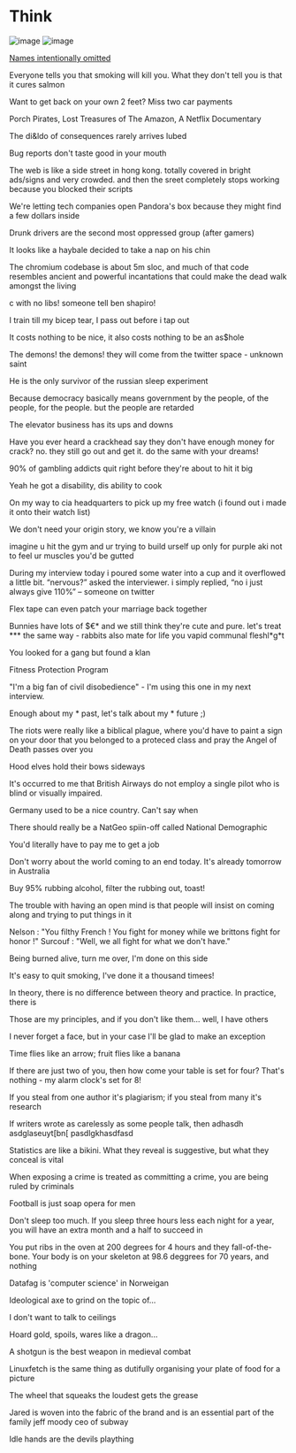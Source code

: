 # Think

![image](.pix/think_while_its_still_legal.avif)
![image](.pix/chud_therapy.avif)

<u>Names intentionally omitted</u>

Everyone tells you that smoking will kill you. What they don't tell you is that it cures salmon

Want to get back on your own 2 feet? Miss two car payments

Porch Pirates, Lost Treasures of The Amazon, A Netflix Documentary

The di&amp;ldo of consequences rarely arrives lubed

Bug reports don't taste good in your mouth

The web is like a side street in hong kong. totally covered in bright ads/signs and very crowded. and then the sreet completely stops working because you blocked their scripts

We're letting tech companies open Pandora's box because they might find a few dollars inside

Drunk drivers are the second most oppressed group (after gamers)

It looks like a haybale decided to take a nap on his chin

The chromium codebase is about 5m sloc, and much of that code resembles ancient and powerful incantations that could make the dead walk amongst the living

c with no libs! someone tell ben shapiro!

I train till my bicep tear, I pass out before i tap out

It costs nothing to be nice, it also costs nothing to be an as$hole

The demons! the demons! they will come from the twitter space - unknown saint

He is the only survivor of the russian sleep experiment

Because democracy basically means government by the people, of the people, for the people. but the people are retarded

The elevator business has its ups and downs

Have you ever heard a crackhead say they don&apos;t have enough money for crack? no. they still go out and get it. do the same with your dreams!

90% of gambling addicts quit right before they're about to hit it big

Yeah he got a disability, dis ability to cook

On my way to cia headquarters to pick up my free watch (i found out i made it onto their watch list)

We don't need your origin story, we know you're a villain

imagine u hit the gym and ur trying to build urself up only for purple aki not to feel ur muscles you'd be gutted

During my interview today i poured some water into a cup and it overflowed a little bit. &ldquo;nervous?&rdquo; asked the interviewer. i simply replied, &ldquo;no i just always give 110&#37;&rdquo; &ndash; someone on twitter

Flex tape can even patch your marriage back together

Bunnies have lots of &dollar;&euro;&ast; and we still think they're cute and pure. let's treat &ast;&ast;&ast; the same way - rabbits also mate for life you vapid communal fleshl&ast;g&ast;t

You looked for a gang but found a klan 

Fitness Protection Program

"I'm a big fan of civil disobedience" - I'm using this one in my next interview.

Enough about my &ast; past, let's talk about my &ast; future ;)

The riots were really like a biblical plague, where you'd have to paint a sign on your door that you belonged to a proteced class and pray the Angel of Death passes over you 

Hood elves hold their bows sideways

It's occurred to me that British Airways do not employ a single pilot who is blind or visually impaired.

Germany used to be a nice country. Can't say when

There should really be a NatGeo spiin-off called National Demographic

You'd literally have to pay me to get a job

Don't worry about the world coming to an end today. It's already
tomorrow in Australia

Buy 95% rubbing alcohol, filter the rubbing out, toast!

The trouble with having an open mind is that people will insist on coming along and trying to put things in it

Nelson : "You filthy French ! You fight for money while we brittons fight for honor !" Surcouf : "Well, we all fight for what we don't have."

Being burned alive, turn me over, I'm done on this side

It's easy to quit smoking, I've done it a thousand timees!

In theory, there is no difference between theory and practice. In practice, there is

Those are my principles, and if you don't like them... well, I have others

I never forget a face, but in your case I'll be glad to make an exception

Time flies like an arrow; fruit flies like a banana

If there are just two of you, then how come your table is set for four? That's nothing - my alarm clock's set for 8!

If you steal from one author it's plagiarism; if you steal from many it's research

If writers wrote as carelessly as some people talk, then adhasdh asdglaseuyt[bn[ pasdlgkhasdfasd

Statistics are like a bikini. What they reveal is suggestive, but what they conceal is vital

When exposing a crime is treated as committing a crime, you are being ruled by criminals

Football is just soap opera for men

Don't sleep too much. If you sleep three hours less each night for a year, you will have an extra month and a half to succeed in

You put ribs in the oven at 200 degrees for 4 hours and they fall-of-the-bone. Your body is on your skeleton at 98.6 deggrees for 70 years, and nothing

Datafag is 'computer science' in Norweigan

Ideological axe to grind on the topic of...

I don't want to talk to ceilings

Hoard gold, spoils, wares like a dragon...

A shotgun is the best weapon in medieval combat

Linuxfetch is the same thing as dutifully organising your plate of food for a picture

The wheel that squeaks the loudest gets the grease

Jared is woven into the fabric of the brand and is an essential part  of the family jeff moody ceo of subway

Idle hands are the devils plaything

